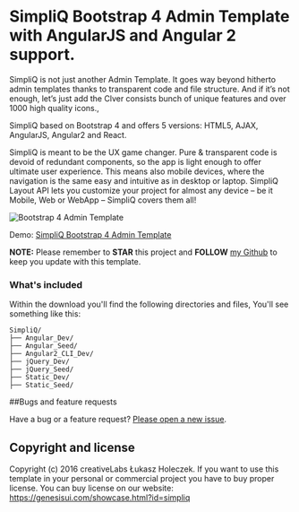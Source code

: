 # SimpliQ Bootstrap 4 Admin Template with AngularJS and Angular 2 support.

SimpliQ is not just another Admin Template. It goes way beyond hitherto admin templates thanks to transparent code and file structure. And if it’s not enough, let’s just add the Clver consists bunch of unique features and over 1000 high quality icons.,

SimpliQ based on Bootstrap 4 and offers 5 versions: HTML5, AJAX, AngularJS, Angular2 and React.

SimpliQ is meant to be the UX game changer. Pure & transparent code is devoid of redundant components, so the app is light enough to offer ultimate user experience. This means also mobile devices, where the navigation is the same easy and intuitive as in desktop or laptop. SimpliQ Layout API lets you customize your project for almost any device – be it Mobile, Web or WebApp – SimpliQ covers them all!

<img src="https://genesisui.com/img/macbook-simpliq-bs4.png" alt="Bootstrap 4 Admin Template">

Demo: <a href="https://genesisui.com/showcase.html?id=simpliq">SimpliQ Bootstrap 4 Admin Template</a>

**NOTE:** Please remember to **STAR** this project and **FOLLOW** [my Github](https://github.com/mrholek) to keep you update with this template.

### What's included

Within the download you'll find the following directories and files, You'll see something like this:

```
SimpliQ/
├── Angular_Dev/
├── Angular_Seed/
├── Angular2_CLI_Dev/
├── jQuery_Dev/
├── jQuery_Seed/
├── Static_Dev/
├── Static_Seed/

```

##Bugs and feature requests

Have a bug or a feature request? [Please open a new issue](https://github.com/mrholek/SimpliQ-Bootstrap-4-Admin-Template-with-AngularJS-Angular-2-support/issues/new).

## Copyright and license

Copyright (c) 2016 creativeLabs Łukasz Holeczek. If you want to use this template in your personal or commercial project you have to buy proper license. You can buy license on our website: https://genesisui.com/showcase.html?id=simpliq
